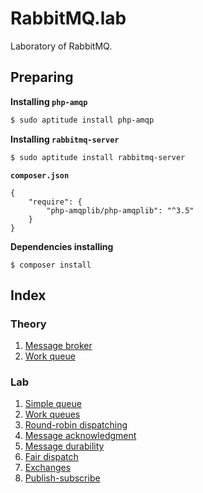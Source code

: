 # RabbitMQ.lab

Laboratory of RabbitMQ.

## Preparing

**Installing `php-amqp`**

```bash
$ sudo aptitude install php-amqp
```

**Installing `rabbitmq-server`**

```bash
$ sudo aptitude install rabbitmq-server
```

**`composer.json`**

```composer
{
    "require": {
        "php-amqplib/php-amqplib": "^3.5"
    }
}
```

**Dependencies installing**

`$ composer install`

## Index

### Theory

1. [Message broker](./theory/message_broker/message_broker.md)
2. [Work queue](./theory/work_queue/work_queue.md)

### Lab

1. [Simple queue](./lab/simple_queue/README.md)
2. [Work queues](./lab/work_queues/README.md)
3. [Round-robin dispatching](./lab/round_robin_dispatching/README.md)
4. [Message acknowledgment](./lab/message_acknowledgement/README.md)
5. [Message durability](./lab/message_durability/README.md)
6. [Fair dispatch](./lab/fair_dispatch/README.md)
7. [Exchanges](./lab/exchanges/README.md)
8. [Publish-subscribe](./lab/publish_subscribe/README.md)
